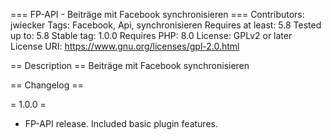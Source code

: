 === FP-API - Beiträge mit Facebook synchronisieren  ===
Contributors: jwiecker
Tags: Facebook, Api, synchronisieren 
Requires at least: 5.8
Tested up to: 5.8
Stable tag: 1.0.0
Requires PHP: 8.0
License: GPLv2 or later
License URI: https://www.gnu.org/licenses/gpl-2.0.html

== Description ==
Beiträge mit Facebook synchronisieren

== Changelog ==

= 1.0.0 =
* FP-API release. Included basic plugin features.

